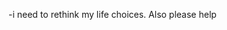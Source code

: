 -i need to rethink my life choices. Also please help
<!---
IchigoDelphinium/IchigoDelphinium is a ✨ special ✨ repository because its `README.md` (this file) appears on your GitHub profile.
You can click the Preview link to take a look at your changes.
--->
